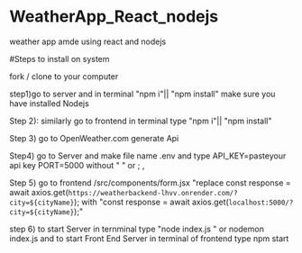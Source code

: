 # WeatherApp_React_nodejs
weather app amde using react and nodejs

#Steps to install on system 

fork / clone to your computer

step1)go to server and in terminal "npm i"|| "npm install" make sure you have installed Nodejs

Step 2): similarly go to frontend in terminal type "npm i"|| "npm install" 

Step 3) go to OpenWeather.com generate Api

Step4) go to Server and make file name .env and type API_KEY=pasteyour api key PORT=5000 without " " or ; ,

Step 5) go to frontend /src/components/form.jsx "replace const response = await axios.get(`https://weatherbackend-lhvv.onrender.com/?city=${cityName}`); with "const response = await axios.get(`localhost:5000/?
city=${cityName}`);"

step 6) to start Server in ternminal type "node index.js " or nodemon index.js and to start Front End Server in terminal of frontend type npm start
